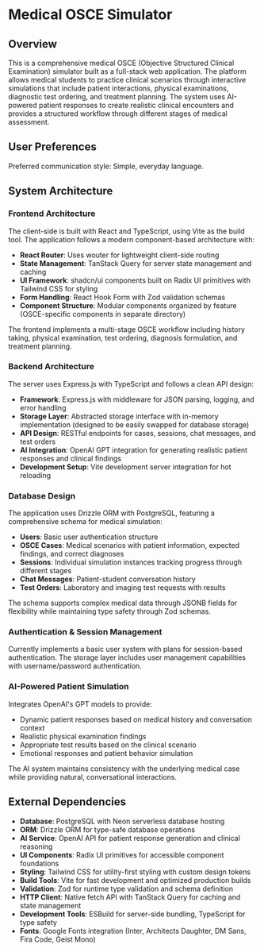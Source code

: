 # Medical OSCE Simulator

## Overview

This is a comprehensive medical OSCE (Objective Structured Clinical Examination) simulator built as a full-stack web application. The platform allows medical students to practice clinical scenarios through interactive simulations that include patient interactions, physical examinations, diagnostic test ordering, and treatment planning. The system uses AI-powered patient responses to create realistic clinical encounters and provides a structured workflow through different stages of medical assessment.

## User Preferences

Preferred communication style: Simple, everyday language.

## System Architecture

### Frontend Architecture
The client-side is built with React and TypeScript, using Vite as the build tool. The application follows a modern component-based architecture with:

- **React Router**: Uses wouter for lightweight client-side routing
- **State Management**: TanStack Query for server state management and caching
- **UI Framework**: shadcn/ui components built on Radix UI primitives with Tailwind CSS for styling
- **Form Handling**: React Hook Form with Zod validation schemas
- **Component Structure**: Modular components organized by feature (OSCE-specific components in separate directory)

The frontend implements a multi-stage OSCE workflow including history taking, physical examination, test ordering, diagnosis formulation, and treatment planning.

### Backend Architecture
The server uses Express.js with TypeScript and follows a clean API design:

- **Framework**: Express.js with middleware for JSON parsing, logging, and error handling
- **Storage Layer**: Abstracted storage interface with in-memory implementation (designed to be easily swapped for database storage)
- **API Design**: RESTful endpoints for cases, sessions, chat messages, and test orders
- **AI Integration**: OpenAI GPT integration for generating realistic patient responses and clinical findings
- **Development Setup**: Vite development server integration for hot reloading

### Database Design
The application uses Drizzle ORM with PostgreSQL, featuring a comprehensive schema for medical simulation:

- **Users**: Basic user authentication structure
- **OSCE Cases**: Medical scenarios with patient information, expected findings, and correct diagnoses
- **Sessions**: Individual simulation instances tracking progress through different stages
- **Chat Messages**: Patient-student conversation history
- **Test Orders**: Laboratory and imaging test requests with results

The schema supports complex medical data through JSONB fields for flexibility while maintaining type safety through Zod schemas.

### Authentication & Session Management
Currently implements a basic user system with plans for session-based authentication. The storage layer includes user management capabilities with username/password authentication.

### AI-Powered Patient Simulation
Integrates OpenAI's GPT models to provide:
- Dynamic patient responses based on medical history and conversation context
- Realistic physical examination findings
- Appropriate test results based on the clinical scenario
- Emotional responses and patient behavior simulation

The AI system maintains consistency with the underlying medical case while providing natural, conversational interactions.

## External Dependencies

- **Database**: PostgreSQL with Neon serverless database hosting
- **ORM**: Drizzle ORM for type-safe database operations
- **AI Service**: OpenAI API for patient response generation and clinical reasoning
- **UI Components**: Radix UI primitives for accessible component foundations
- **Styling**: Tailwind CSS for utility-first styling with custom design tokens
- **Build Tools**: Vite for fast development and optimized production builds
- **Validation**: Zod for runtime type validation and schema definition
- **HTTP Client**: Native fetch API with TanStack Query for caching and state management
- **Development Tools**: ESBuild for server-side bundling, TypeScript for type safety
- **Fonts**: Google Fonts integration (Inter, Architects Daughter, DM Sans, Fira Code, Geist Mono)